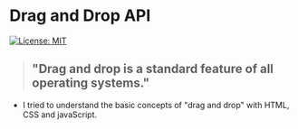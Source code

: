 # Drag and Drop API

[![License: MIT](https://img.shields.io/badge/License-MIT-yellow.svg)](https://github.com/EdsonCandido/tcc-ufersa/License.md)

> ## "Drag and drop is a standard feature of all operating systems."

- I tried to understand the basic concepts of "drag and drop" with HTML, CSS and javaScript.